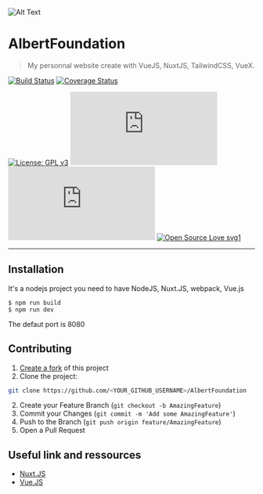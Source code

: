 ![Alt Text](https://i.imgur.com/5DLXteD.gif)
# AlbertFoundation

> My personnal website create with VueJS, NuxtJS, TailwindCSS, VueX.

[![Build Status](http://img.shields.io/travis/badges/badgerbadgerbadger.svg?style=flat-square)](https://travis-ci.org/badges/badgerbadgerbadger) [![Coverage Status](http://img.shields.io/coveralls/badges/badgerbadgerbadger.svg?style=flat-square)](https://coveralls.io/r/badges/badgerbadgerbadger)

[![License: GPL v3](https://img.shields.io/badge/License-GPLv3-blue.svg)](https://www.gnu.org/licenses/gpl-3.0)
[![Analytics](https://ga-beacon.appspot.com/UA-154329802-1/github.com/Naereen/badges/README.md?pixel)](https://GitHub.com/Naereen/badges/)
[![Analytics](https://ga-beacon.appspot.com/UA-154329802-1/github.com/Naereen/badges/README.md)](https://GitHub.com/Naereen/badges/)
[![Open Source Love svg1](https://badges.frapsoft.com/os/v1/open-source.svg?v=103)](https://github.com/ellerbrock/open-source-badges/)




---

## Installation

It's a nodejs project you need to have NodeJS, Nuxt.JS, webpack, Vue.js
```shell
$ npm run build
$ npm run dev
```

The defaut port is 8080


## Contributing

1. [Create a fork](https://help.github.com/en/articles/fork-a-repo) of this project
2. Clone the project:
```bash
git clone https://github.com/<YOUR_GITHUB_USERNAME>/AlbertFoundation
```
2. Create your Feature Branch (`git checkout -b AmazingFeature`)
3. Commit your Changes (`git commit -m 'Add some AmazingFeature'`)
4. Push to the Branch (`git push origin feature/AmazingFeature`)
5. Open a Pull Request

## Useful link and ressources
* [Nuxt.JS](https://nuxtjs.org/guide/installation/)
* [Vue.JS](vuejs.org)



